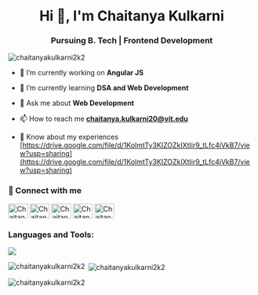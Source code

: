<h1 align="center">Hi 👋, I'm Chaitanya Kulkarni</h1>
<h3 align="center">Pursuing B. Tech | Frontend Development</h3>

<p align="left"> <img src="https://komarev.com/ghpvc/?username=chaitanyakulkarni2k2&label=Profile%20views&color=0e75b6&style=flat" alt="chaitanyakulkarni2k2" /> </p>

- 🔭 I’m currently working on **Angular JS**

- 🌱 I’m currently learning **DSA and Web Development**

- 💬 Ask me about **Web Development**

- 📫 How to reach me **chaitanya.kulkarni20@vit.edu**

- 📄 Know about my experiences
  [https://drive.google.com/file/d/1KolmtTy3KIZOZkIXtIir9_tLfc4iVkB7/view?usp=sharing](https://drive.google.com/file/d/1KolmtTy3KIZOZkIXtIir9_tLfc4iVkB7/view?usp=sharing)

### 🔗 Connect with me
<!-- https://assets.leetcode.com/static_assets/public/webpack_bundles/images/logo-dark.e99485d9b.svg -->
<p align="left">              
<a href="https://auth.geeksforgeeks.org/user/chaitanyakkvaj/practice" target="blank"><img align="center" src="https://user-images.githubusercontent.com/90970004/219654575-a7715c13-c3d3-4dbe-929a-addb9661e17d.png" alt="Chaitanya Kulkarni" height="30" width="40" /></a>
<a href="https://www.linkedin.com/in/chaitanya-kulkarni-a34086235/" target="blank"><img align="center" src="https://raw.githubusercontent.com/rahuldkjain/github-profile-readme-generator/master/src/images/icons/Social/linked-in-alt.svg" alt="Chaitanya Kulkarni" height="30" width="40" /></a>
<a href="https://leetcode.com/Chaitanya_2k2/" target="blank"><img align="center" src="https://raw.githubusercontent.com/rahuldkjain/github-profile-readme-generator/master/src/images/icons/Social/leet-code.svg" alt="Chaitanya Kulkarni" height="30" width="40" /></a>
 <a href="https://www.codechef.com/users/chaitanya2k2" target="blank"><img align="center" src="https://user-images.githubusercontent.com/90970004/219650460-24beb0af-284d-45b6-9721-2ada09ac900a.png" alt="Chaitanya Kulkarni" height="30" width="40" /></a>
<a href="https://www.hackerrank.com/chaitanya_kulka4/hackos" target="blank"><img align="center" src="https://user-images.githubusercontent.com/90970004/219651481-14772c8f-b7f7-4e15-bac6-e41acce6a4a4.png" alt="Chaitanya Kulkarni" height="30" width="40" /></a>              
</p>



<h3 align="left">Languages and Tools:</h3>
<p>
  <a href="https://skillicons.dev">
    <img src="https://skillicons.dev/icons?i=react,js,python,django,php,java,git,c,github,instagram,jquery,linkedin,materialui,nodejs,redux,stackoverflow,vscode,vite,html,css,bootstrap,firebase,mongodb&perline=10" />
  </a>
</p>


<p><img align="left" src="https://github-readme-stats.vercel.app/api/top-langs?username=chaitanyakulkarni2k2&show_icons=true&locale=en&layout=compact" alt="chaitanyakulkarni2k2" /></p>

<p>&nbsp;<img align="center" src="https://github-readme-stats.vercel.app/api?username=chaitanyakulkarni2k2&show_icons=true&locale=en" alt="chaitanyakulkarni2k2" /></p>

<p><img align="center" src="https://github-readme-streak-stats.herokuapp.com/?user=chaitanyakulkarni2k2&" alt="chaitanyakulkarni2k2" /></p>
